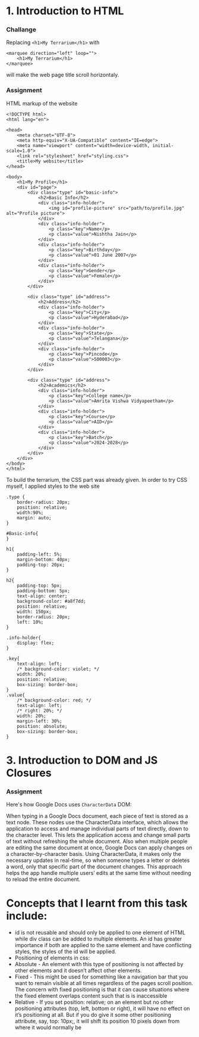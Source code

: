 # 1. Introduction to HTML
### Challange
Replacing `<h1>My Terrarium</h1>` with 
```
<marquee direction="left" loop="">
    <h1>My Terrarium</h1>
</marquee>
```
will make the web page title scroll horizontaly.

### Assignment

HTML markup of the website
```
<!DOCTYPE html>
<html lang="en">

<head>
    <meta charset="UTF-8">
    <meta http-equiv="X-UA-Compatible" content="IE=edge">
    <meta name="viewport" content="width=device-width, initial-scale=1.0">
    <link rel="stylesheet" href="styling.css">
    <title>My website</title>
</head>

<body>
    <h1>My Profile</h1>
    <div id="page">
        <div class="type" id="basic-info">
            <h2>Basic Info</h2>
            <div class="info-holder">
                <img id="profile-picture" src="path/to/profile.jpg" alt="Profile picture">
            </div>
            <div class="info-holder">
                <p class="key">Name</p>
                <p class="value">Nishtha Jain</p>
            </div>
            <div class="info-holder">
                <p class="key">Birthday</p>
                <p class="value">01 June 2007</p>
            </div>
            <div class="info-holder">
                <p class="key">Gender</p>
                <p class="value">Female</p>
            </div>
        </div>

        <div class="type" id="address">
            <h2>Address</h2>
            <div class="info-holder">
                <p class="key">City</p>
                <p class="value">Hyderabad</p>
            </div>
            <div class="info-holder">
                <p class="key">State</p>
                <p class="value">Telangana</p>
            </div>
            <div class="info-holder">
                <p class="key">Pincode</p>
                <p class="value">500003</p>
            </div>
        </div>

        <div class="type" id="address">
            <h2>Academics</h2>
            <div class="info-holder">
                <p class="key">College name</p>
                <p class="value">Amrita Vishwa Vidyapeetham</p>
            </div>
            <div class="info-holder">
                <p class="key">Course</p>
                <p class="value">AID</p>
            </div>
            <div class="info-holder">
                <p class="key">Batch</p>
                <p class="value">2024-2028</p>
            </div>
        </div>
    </div>
</body>
</html>

```
To build the terrarium, the CSS part was already given. In order to try CSS myself, I applied styles to the web site

```
.type {
    border-radius: 20px;
    position: relative;
    width:90%;
    margin: auto;
}

#Basic-info{
}

h1{
    padding-left: 5%;
    margin-bottom: 40px;
    padding-top: 20px;
}

h2{
    padding-top: 5px;
    padding-bottom: 5px;
    text-align: center;
    background-color: #a8f7dd;
    position: relative;
    width: 150px;
    border-radius: 20px;
    left: 10%;
}

.info-holder{
    display: flex;
}

.key{
    text-align: left;
    /* background-color: violet; */
    width: 20%;
    position: relative;
    box-sizing: border-box;
}
.value{
    /* background-color: red; */
    text-align: left;
    /* right: 20%; */
    width: 20%;
    margin-left: 30%;
    position: absolute;
    box-sizing: border-box;
}
```

# 3. Introduction to DOM and JS Closures
### Assignment

Here's how Google Docs uses `CharacterData` DOM:

When typing in a Google Docs document, each piece of text is stored as a text node. These nodes use the CharacterData interface, which allows the application to access and manage individual parts of text directly, down to the character level. This lets the application access and change small parts of text without refreshing the whole document. Also when multiple people are editing the same document at once, Google Docs can apply changes on a character-by-character basis. Using CharacterData, it makes only the necessary updates in real-time, so when someone types a letter or deletes a word, only that specific part of the document changes. This approach helps the app handle multiple users’ edits at the same time without needing to reload the entire document.

# Concepts that I learnt from this task include:

- id is not reusable and should only be applied to one element of HTML while div class can be added to multiple elements. An id has greater importance if both are applied to the same element and have conflicting styles, the styles of the id will be applied.
- Positioning of elements in css:
 - Absolute - An element with this type of positioning is not affected by other elements and it doesn’t affect other elements.
 - Fixed - This might be used for something like a navigation bar that you want to remain visible at all times regardless of the pages scroll position. The concern with fixed positioning is that it can cause situations where the fixed element overlaps content such that is is inaccessible
 - Relative - If you set position: relative; on an element but no other positioning attributes (top, left, bottom or right), it will have no effect on it’s positioning at all. But if you do give it some other positioning attribute, say, top: 10px;, it will shift its position 10 pixels down from where it would normally be

